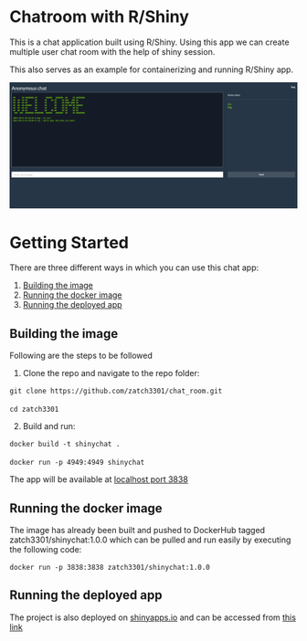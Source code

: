 # Chatroom with R/Shiny

This is a chat application built using R/Shiny. Using this app we can create multiple user chat room with the help of shiny session.  

This also serves as an example for containerizing and running R/Shiny app.

![](www/screenshot.png)

# Getting Started

There are three different ways in which you can use this chat app:

1. [Building the image](#building-the-image)
2. [Running the docker image](#running-the-docker-image)
3. [Running the deployed app](#running-the-deployed-app)

## Building the image

Following are the steps  to be followed

1. Clone the repo and navigate to the repo folder:

```
git clone https://github.com/zatch3301/chat_room.git

cd zatch3301
```

2. Build and run:

```
docker build -t shinychat .

docker run -p 4949:4949 shinychat
```

The app will be available at [localhost port 3838](http://localhost:3838/ )

## Running the docker image

The image has already been built and pushed to DockerHub tagged zatch3301/shinychat:1.0.0 which can be pulled and run easily by executing the following code:

```
docker run -p 3838:3838 zatch3301/shinychat:1.0.0
```

## Running the deployed app

The project is also deployed on [shinyapps.io](https://www.shinyapps.io/) and can be accessed from [this link](https://zatch.shinyapps.io/chat_room/)
